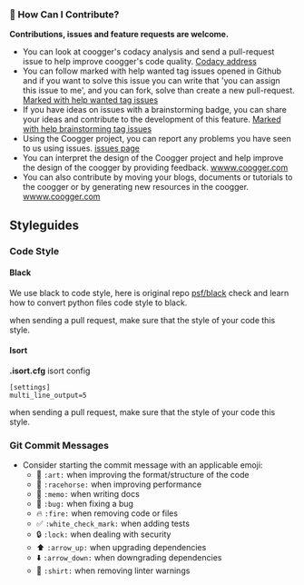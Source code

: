### 🤝 How Can I Contribute? 

**Contributions, issues and feature requests are welcome.**

- You can look at coogger's codacy analysis and send a pull-request issue to help improve coogger's code quality. 
[Codacy address](https://app.codacy.com/app/hakancelik96/coogger/issues/index?bid=13430572)
- You can follow marked with help wanted tag issues opened in Github and if you want to solve this issue you can write that 'you can assign this issue to me',  and you can fork, solve than create a new pull-request. 
[Marked with help wanted tag issues](https://github.com/coogger/coogger/labels/help%20wanted)
- If you have ideas on issues with a brainstorming badge, you can share your ideas and contribute to the development of this feature.
[Marked with help brainstorming tag issues](https://github.com/coogger/coogger/labels/brainstorming)
- Using the Coogger project, you can report any problems you have seen to us using issues. 
[issues page](https://github.com/coogger/coogger/issues)
- You can interpret the design of the Coogger project and help improve the design of the coogger by providing feedback.
[wwww.coogger.com](https://wwww.coogger.com)
- You can also contribute by moving your blogs, documents or tutorials to the coogger or by generating new resources in the coogger.
[wwww.coogger.com](https://wwww.coogger.com)

## Styleguides
### Code Style
#### Black
We use black to code style, here is original repo [psf/black](https://github.com/psf/black) check and learn how to convert python files code style to black.

when sending a pull request, make sure that the style of your code this style.

#### Isort

**.isort.cfg** isort config
```
[settings]
multi_line_output=5
```

when sending a pull request, make sure that the style of your code this style.

### Git Commit Messages
- Consider starting the commit message with an applicable emoji:
    - 🎨 `:art:` when improving the format/structure of the code
    - 🐎 `:racehorse:` when improving performance
    - 📝 `:memo:` when writing docs
    - 🐛 `:bug:` when fixing a bug
    - 🔥 `:fire:` when removing code or files
    - ✅ `:white_check_mark:` when adding tests
    - 🔒 `:lock:` when dealing with security
    - ⬆️ `:arrow_up:` when upgrading dependencies
    - ⬇️ `:arrow_down:` when downgrading dependencies
    - 👕 `:shirt:` when removing linter warnings
